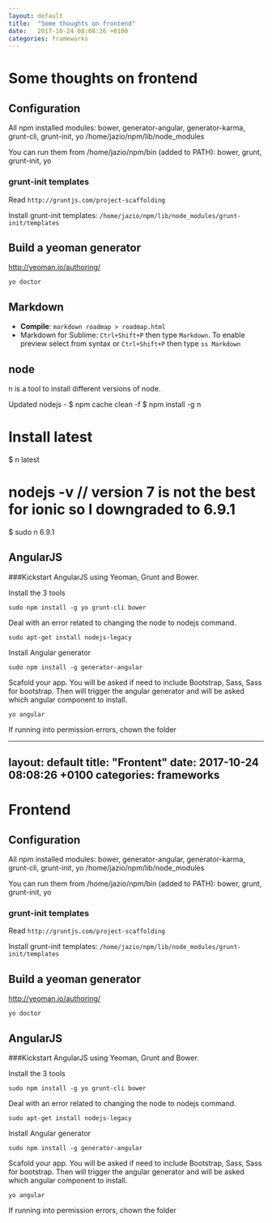 ```yaml
---
layout: default
title:  "Some thoughts on frontend"
date:   2017-10-24 08:08:26 +0100
categories: frameworks
---
```


# Some thoughts on frontend


## Configuration

All npm installed modules: bower, generator-angular, generator-karma, grunt-cli, grunt-init, yo
/home/jazio/npm/lib/node_modules  

You can run them from /home/jazio/npm/bin (added to PATH): bower, grunt, grunt-init, yo

### grunt-init templates

Read ```http://gruntjs.com/project-scaffolding```

Install grunt-init templates: ```/home/jazio/npm/lib/node_modules/grunt-init/templates```

## Build a yeoman generator

http://yeoman.io/authoring/

```
yo doctor
```

## Markdown

- **Compile**: ```markdown roadmap > roadmap.html```
- Markdown for Sublime: ```Ctrl+Shift+P``` then type ```Markdown```. To enable preview select from syntax or  ```Ctrl+Shift+P``` then type ```ss Markdown```

## node
n is a tool to install different versions of node.

Updated nodejs - 
$ npm cache clean -f
$ npm install -g n
# Install latest
$ n latest
# nodejs -v // version 7 is not the best for ionic so I downgraded to 6.9.1
$ sudo n 6.9.1



## AngularJS

###Kickstart AngularJS using Yeoman, Grunt and Bower.

Install the 3 tools

```
sudo npm install -g yo grunt-cli bower
```
Deal with an error related to changing the node to nodejs command.

```
sudo apt-get install nodejs-legacy
```
Install Angular generator

```
sudo npm install -g generator-angular
```
Scafold your app. You will be asked if need to include Bootstrap, Sass, Sass for bootstrap. Then will trigger the angular generator and will be asked which angular component to install.

```
yo angular
```
If running into permission errors, chown the folder


---
layout: default
title:  "Frontent"
date:   2017-10-24 08:08:26 +0100
categories: frameworks
---
# Frontend


## Configuration

All npm installed modules: bower, generator-angular, generator-karma, grunt-cli, grunt-init, yo
/home/jazio/npm/lib/node_modules  

You can run them from /home/jazio/npm/bin (added to PATH): bower, grunt, grunt-init, yo

### grunt-init templates

Read ```http://gruntjs.com/project-scaffolding```

Install grunt-init templates: ```/home/jazio/npm/lib/node_modules/grunt-init/templates```

## Build a yeoman generator

http://yeoman.io/authoring/

```
yo doctor
```



## AngularJS

###Kickstart AngularJS using Yeoman, Grunt and Bower.

Install the 3 tools

```
sudo npm install -g yo grunt-cli bower
```
Deal with an error related to changing the node to nodejs command.

```
sudo apt-get install nodejs-legacy
```
Install Angular generator

```
sudo npm install -g generator-angular
```
Scafold your app. You will be asked if need to include Bootstrap, Sass, Sass for bootstrap. Then will trigger the angular generator and will be asked which angular component to install.

```
yo angular
```
If running into permission errors, chown the folder




